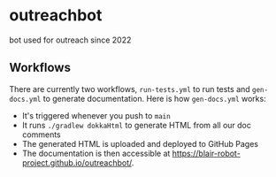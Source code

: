 # outreachbot
bot used for outreach since 2022


## Workflows

There are currently two workflows, `run-tests.yml` to run tests and `gen-docs.yml` to generate documentation. Here is how `gen-docs.yml` works:

- It's triggered whenever you push to `main`
- It runs `./gradlew dokkaHtml` to generate HTML from all our doc comments
- The generated HTML is uploaded and deployed to GitHub Pages
- The documentation is then accessible at https://blair-robot-project.github.io/outreachbot/.

